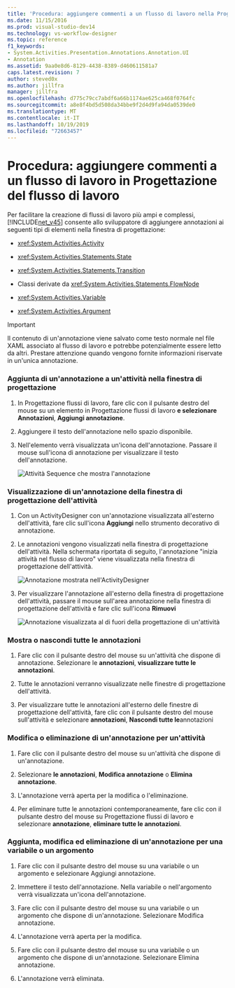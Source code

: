 ```yaml
---
title: 'Procedura: aggiungere commenti a un flusso di lavoro nella Progettazione flussi di lavoro | Microsoft Docs'
ms.date: 11/15/2016
ms.prod: visual-studio-dev14
ms.technology: vs-workflow-designer
ms.topic: reference
f1_keywords:
- System.Activities.Presentation.Annotations.Annotation.UI
- Annotation
ms.assetid: 9aa0e8d6-8129-4438-8389-d460611581a7
caps.latest.revision: 7
author: steved0x
ms.author: jillfra
manager: jillfra
ms.openlocfilehash: d775c79cc7abdf6a66b1174ae625ca468f0764fc
ms.sourcegitcommit: a8e8f4bd5d508da34bbe9f2d4d9fa94da0539de0
ms.translationtype: MT
ms.contentlocale: it-IT
ms.lasthandoff: 10/19/2019
ms.locfileid: "72663457"
---
```

# <a name="how-to-add-comments-to-a-workflow-in-the-workflow-designer"></a>Procedura: aggiungere commenti a un flusso di lavoro in Progettazione del flusso di lavoro
Per facilitare la creazione di flussi di lavoro più ampi e complessi, [!INCLUDE[net_v45](../includes/net-v45-md.md)] consente allo sviluppatore di aggiungere annotazioni ai seguenti tipi di elementi nella finestra di progettazione:

- <xref:System.Activities.Activity>

- <xref:System.Activities.Statements.State>

- <xref:System.Activities.Statements.Transition>

- Classi derivate da <xref:System.Activities.Statements.FlowNode>

- <xref:System.Activities.Variable>

- <xref:System.Activities.Argument>

> [!IMPORTANT]
> Il contenuto di un'annotazione viene salvato come testo normale nel file XAML associato al flusso di lavoro e potrebbe potenzialmente essere letto da altri. Prestare attenzione quando vengono fornite informazioni riservate in un'unica annotazione.

### <a name="adding-an-annotation-to-an-activity-in-the-designer"></a>Aggiunta di un'annotazione a un'attività nella finestra di progettazione

1. In Progettazione flussi di lavoro, fare clic con il pulsante destro del mouse su un elemento in Progettazione flussi di lavoro **e selezionare Annotazioni**, **Aggiungi annotazione**.

2. Aggiungere il testo dell'annotazione nello spazio disponibile.

3. Nell'elemento verrà visualizzata un'icona dell'annotazione. Passare il mouse sull'icona di annotazione per visualizzare il testo dell'annotazione.

     ![Attività Sequence che mostra l'annotazione](../workflow-designer/media/annotation.png "Annotazione")

### <a name="displaying-an-annotation-in-an-activitys-designer"></a>Visualizzazione di un'annotazione della finestra di progettazione dell'attività

1. Con un ActivityDesigner con un'annotazione visualizzata all'esterno dell'attività, fare clic sull'icona **Aggiungi** nello strumento decorativo di annotazione.

2. Le annotazioni vengono visualizzati nella finestra di progettazione dell'attività. Nella schermata riportata di seguito, l'annotazione "inizia attività nel flusso di lavoro" viene visualizzata nella finestra di progettazione dell'attività.

     ![Annotazione mostrata nell'ActivityDesigner](../workflow-designer/media/annotationindesigner.png "AnnotationInDesigner")

3. Per visualizzare l'annotazione all'esterno della finestra di progettazione dell'attività, passare il mouse sull'area annotazione nella finestra di progettazione dell'attività e fare clic sull'icona **Rimuovi**

     ![Annotazione visualizzata al di fuori della progettazione di un'attività](../workflow-designer/media/annotationoutsidedesigner.png "AnnotationOutsideDesigner")

### <a name="showing-or-hiding-all-annotations"></a>Mostra o nascondi tutte le annotazioni

1. Fare clic con il pulsante destro del mouse su un'attività che dispone di annotazione. Selezionare le **annotazioni**, **visualizzare tutte le annotazioni**.

2. Tutte le annotazioni verranno visualizzate nelle finestre di progettazione dell'attività.

3. Per visualizzare tutte le annotazioni all'esterno delle finestre di progettazione dell'attività, fare clic con il pulsante destro del mouse sull'attività e selezionare **annotazioni**, **Nascondi tutte le**annotazioni

### <a name="editing-or-deleting-an-annotation-for-an-activity"></a>Modifica o eliminazione di un'annotazione per un'attività

1. Fare clic con il pulsante destro del mouse su un'attività che dispone di un'annotazione.

2. Selezionare **le annotazioni**, **Modifica annotazione** o **Elimina annotazione**.

3. L'annotazione verrà aperta per la modifica o l'eliminazione.

4. Per eliminare tutte le annotazioni contemporaneamente, fare clic con il pulsante destro del mouse su Progettazione flussi di lavoro e selezionare **annotazione**, **eliminare tutte le annotazioni**.

### <a name="adding-editing-and-deleting-an-annotation-for-a-variable-or-argument"></a>Aggiunta, modifica ed eliminazione di un'annotazione per una variabile o un argomento

1. Fare clic con il pulsante destro del mouse su una variabile o un argomento e selezionare Aggiungi annotazione.

2. Immettere il testo dell'annotazione. Nella variabile o nell'argomento verrà visualizzata un'icona dell'annotazione.

3. Fare clic con il pulsante destro del mouse su una variabile o un argomento che dispone di un'annotazione. Selezionare Modifica annotazione.

4. L'annotazione verrà aperta per la modifica.

5. Fare clic con il pulsante destro del mouse su una variabile o un argomento che dispone di un'annotazione. Selezionare Elimina annotazione.

6. L'annotazione verrà eliminata.
